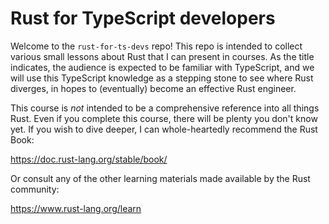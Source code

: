 # Rust for TypeScript developers

Welcome to the `rust-for-ts-devs` repo! This repo is intended to collect various
small lessons about Rust that I can present in courses. As the title indicates,
the audience is expected to be familiar with TypeScript, and we will use this
TypeScript knowledge as a stepping stone to see where Rust diverges, in hopes to
(eventually) become an effective Rust engineer.

This course is *not* intended to be a comprehensive reference into all things
Rust. Even if you complete this course, there will be plenty you don't know yet.
If you wish to dive deeper, I can whole-heartedly recommend the Rust Book:

  https://doc.rust-lang.org/stable/book/

Or consult any of the other learning materials made available by the Rust
community:

  https://www.rust-lang.org/learn

